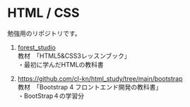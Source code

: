 # HTML / CSS

勉強用のリポジトリです。

1. [forest_studio](/tree/main/forest_studio)  
  教材　「HTML5&CSS3レッスンブック」  
  ・最初に学んだHTMLの教科書  
  
2. https://github.com/cl-kn/html_study/tree/main/bootstrap  
  教材　「Bootstrap 4 フロントエンド開発の教科書」  
  ・BootStrap４の学習分

